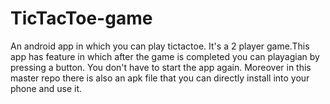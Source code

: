 # TicTacToe-game
An android app in which you can play tictactoe. It's a 2 player game.This app has feature in which after the game is completed you can playagian by pressing a button. You don't have to start the app again.
Moreover in this master repo there is also an apk file that you can directly install into your phone and use it.